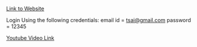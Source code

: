 <a href="http://shilpa.pythonanywhere.com/">Link to Website</a>

Login Using the following credentials:
email id = tsai@gmail.com
password = 12345

<a href='https://youtu.be/P93ATyrwTt0'>Youtube Video Link</a>
